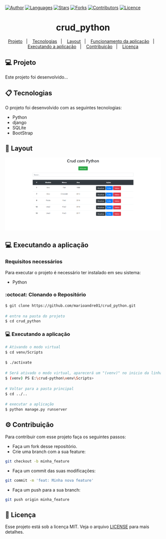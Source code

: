 [![Author](https://img.shields.io/badge/author-marioandre01-3771a1?style=flat-square)](https://github.com/marioandre01)
[![Languages](https://img.shields.io/github/languages/count/marioandre01/crud_python?color=%233771a1&style=flat-square)](#)
[![Stars](https://img.shields.io/github/stars/marioandre01/crud_python?color=3771a1&style=flat-square)](https://github.com/marioandre01/crud_python/stargazers)
[![Forks](https://img.shields.io/github/forks/marioandre01/crud_python?color=%233771a1&style=flat-square)](https://github.com/marioandre01/crud_python/network/members)
[![Contributors](https://img.shields.io/github/contributors/marioandre01/crud_python?color=3771a1&style=flat-square)](https://github.com/marioandre01/crud_python/graphs/contributors)
[![Licence](https://img.shields.io/github/license/marioandre01/crud_python?color=%233771a1&style=flat-square)](https://github.com/marioandre01/crud_python/blob/master/LICENCE.md)


<h1 align="center">
    crud_python
</h1>

<p align="center"> 
  <a href="#-projeto">Projeto</a>&nbsp;&nbsp;&nbsp;|&nbsp;&nbsp;&nbsp;
  <a href="#-tecnologias">Tecnologias</a>&nbsp;&nbsp;&nbsp;|&nbsp;&nbsp;&nbsp;
  <a href="#-layout">Layout</a>&nbsp;&nbsp;&nbsp;|&nbsp;&nbsp;&nbsp;
  <a href="#bulb-funcionamento-da-aplicação">Funcionamento da aplicação</a>&nbsp;&nbsp;&nbsp;|&nbsp;&nbsp;&nbsp;
  <a href="#-executando-a-aplicação">Executando a aplicação</a>&nbsp;&nbsp;&nbsp;|&nbsp;&nbsp;&nbsp;
  <a href="#gear-contribuição">Contribuição</a>&nbsp;&nbsp;&nbsp;|&nbsp;&nbsp;&nbsp;
  <a href="#memo-licença">Licença</a>
</p>

## 💻 Projeto
Este projeto foi desenvolvido...

## 📋 Tecnologias

O projeto foi desenvolvido com as seguintes tecnologias:

- Python
- django
- SQLite
- BootStrap

## 🎨 Layout

<p align="center">
  <img alt="crud_python" title="crud_python" src="imgs/crud_python_tela_inicial.png" width="1000px">
</p>

## 💻 Executando a aplicação

### Requisitos necessários

Para executar o projeto é necessário ter instalado em seu sistema:
- Python

### :octocat: Clonando o Repositório

```bash
$ git clone https://github.com/marioandre01/crud_python.git

# entre na pasta do projeto
$ cd crud_python

```
### 💻 Executando a aplicação

```bash
# Ativando o modo virtual
$ cd venv/Scripts

$ ./activate

# Será ativado o modo virtual, aparecerá um "(venv)" no inicio da linha de comando, ex:
$ (venv) PS E:\crud-python\venv\Scripts> 

# Voltar para a pasta principal
$ cd ../..

# executar a aplicação
$ python manage.py runserver

```

## :gear: Contribuição

Para contribuir com esse projeto faça os seguintes passos:

- Faça um fork desse repositório.
- Crie uma branch com a sua feature: 
```bash
git checkout -b minha_feature
```
- Faça um commit das suas modificações: 
```bash
git commit -m 'feat: Minha nova feature'
```
- Faça um push para a sua branch: 
```bash
git push origin minha_feature
```

## :memo: Licença

Esse projeto está sob a licença MIT. Veja o arquivo [LICENSE](./LICENSE.md) para mais detalhes.


